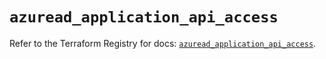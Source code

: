 # `azuread_application_api_access`

Refer to the Terraform Registry for docs: [`azuread_application_api_access`](https://registry.terraform.io/providers/hashicorp/azuread/2.52.0/docs/resources/application_api_access).
